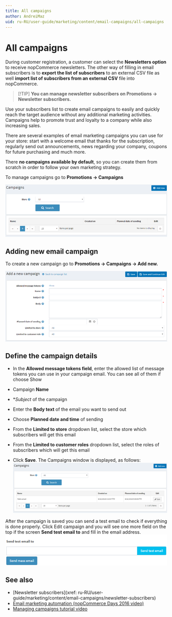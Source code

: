 ```yaml
---
title: All campaigns
author: AndreiMaz
uid: ru-RU/user-guide/marketing/content/email-campaigns/all-campaigns
---
```


# All campaigns

During customer registration, a customer can select the **Newsletters option** to receive nopCommerce newsletters. The other way of filling in email subscribers is to **export the list of subscribers** to an external CSV file as well **import list of subscribers from an external CSV** file into nopCommerce.

> [!TIP] **You can manage newsletter subscribers on Promotions → Newsletter subscribers.**

Use your subscribers list to create email campaigns to easily and quickly reach the target audience without any additional marketing activities. Campaigns help to promote trust and loyalty to a company while also increasing sales.

There are several examples of email marketing campaigns you can use for your store: start with a welcome email that thanks for the subscription, regularly send out announcements, news regarding your company, coupons for future purchasing and much more.

There **no campaigns available by default**, so you can create them from scratch in order to follow your own marketing strategy.

To manage campaigns go to **Promotions → Campaigns**

![manage-campaigns](_static/all-campaigns/manage-campaigns.png)

## Adding new email campaign

To create a new campaign go to **Promotions → Campaigns → Add new.**

![edit-campaign](_static/all-campaigns/Campaign-Create.png)

## Define the campaign details

- In the **Allowed message tokens field**, enter the allowed list of message tokens you can use in your campaign email. You can see all of them if choose Show

- Campaign **Name**

- **Subject* of the campaign
- Enter the **Body text** of the email you want to send out
- Choose **Planned date and time** of sending
- From the **Limited to store** dropdown list, select the store which subscribers will get this email
- From the **Limited to customer roles** dropdown list, select the roles of subscribers which will get this email
- Click **Save**. The Campaigns window is displayed, as follows: ![campaign-created](_static/all-campaigns/campaign-list.png)

After the campaign is saved you can send a test email to check if everything is done properly. Click Edit campaign and you will see one more field on the top if the screen **Send test email to** and fill in the email address. ![test-email](_static/all-campaigns/send-test-email.png)

## See also

- [Newsletter subscribers](xref: ru-RU/user-guide/marketing/content/email-campaigns/newsletter-subscribers)
- [Email marketing automation (nopCommerce Days 2016 video)](https://www.youtube.com/watch?v=Y6hytFXk5p0&index=23&list=PLnL_aDfmRHwt_6bP-8bd1rNPNIwWz86K2)
- [Managing campaigns tutorial video](https://www.youtube.com/watch?v=k2wCM0u2gmo&list=PLnL_aDfmRHwsbhj621A-RFb1KnzeFxYz4&index=13)